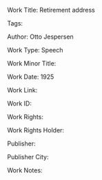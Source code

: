 Work Title: Retirement address 

Tags: 

Author: Otto Jespersen

Work Type: Speech 

Work Minor Title:  

Work Date: 1925

Work Link:  

Work ID:  

Work Rights:  

Work Rights Holder:  

Publisher:  

Publisher City:  

Work Notes: 


